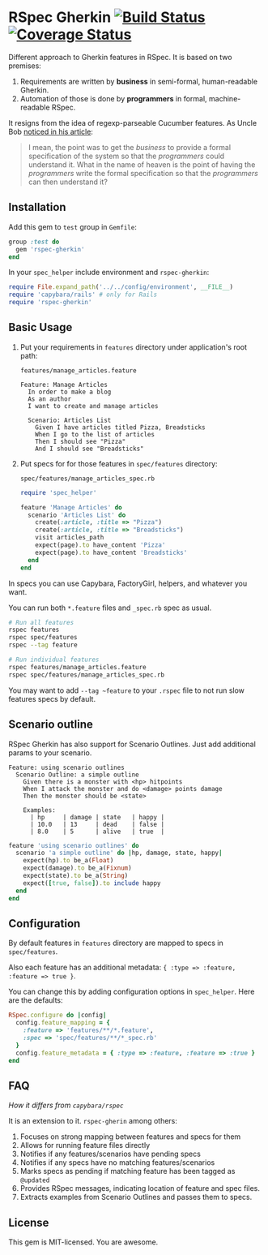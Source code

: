 # RSpec Gherkin [![Build Status][travis-img-url]][travis-url][![Coverage Status](https://travis-ci.org/AlanLGuy/rspec-gherkin.svg?branch=refactor_tests)](https://coveralls.io/r/AlanLGuy/rspec-gherkin?branch=refactor_tests)

[travis-img-url]: https://travis-ci.org/AlanLGuy/rspec-gherkin.svg?branch=master
[travis-url]: https://travis-ci.org/AlanLGuy/rspec-gherkin

Different approach to Gherkin features in RSpec. It is based on two premises:

1. Requirements are written by **business** in semi-formal, human-readable Gherkin.
2. Automation of those is done by **programmers** in formal, machine-readable RSpec.

It resigns from the idea of regexp-parseable Cucumber features. As Uncle Bob [noticed in his article](http://blog.8thlight.com/uncle-bob/2013/09/26/AT-FAIL.html):

> I mean, the point was to get the *business* to provide a formal specification of the system so that the *programmers* could understand it. What in the name of heaven is the point of having the *programmers* write the formal specification so that the *programmers* can then understand it?

## Installation

Add this gem to `test` group in `Gemfile`:

```ruby
group :test do
  gem 'rspec-gherkin'
end
```

In your `spec_helper` include environment and `rspec-gherkin`:

```ruby
require File.expand_path('../../config/environment', __FILE__)
require 'capybara/rails' # only for Rails
require 'rspec-gherkin'
```

## Basic Usage

1. Put your requirements in `features` directory under application's root path:

    ```
    features/manage_articles.feature
    ```

    ```
    Feature: Manage Articles
      In order to make a blog
      As an author
      I want to create and manage articles

      Scenario: Articles List
        Given I have articles titled Pizza, Breadsticks
        When I go to the list of articles
        Then I should see "Pizza"
        And I should see "Breadsticks"
    ```

2. Put specs for for those features in `spec/features` directory:

    ```
    spec/features/manage_articles_spec.rb
    ```

    ```ruby
    require 'spec_helper'

    feature 'Manage Articles' do
      scenario 'Articles List' do
        create(:article, :title => "Pizza")
        create(:article, :title => "Breadsticks")
        visit articles_path
        expect(page).to have_content 'Pizza'
        expect(page).to have_content 'Breadsticks'
      end
    end
    ```

In specs you can use Capybara, FactoryGirl, helpers, and whatever you want.

You can run both `*.feature` files and `_spec.rb` spec as usual.

```sh
# Run all features
rspec features
rspec spec/features
rspec --tag feature

# Run individual features
rspec features/manage_articles.feature
rspec spec/features/manage_articles_spec.rb
```

You may want to add `--tag ~feature` to your `.rspec` file to not run
slow features specs by default.

## Scenario outline

RSpec Gherkin has also support for Scenario Outlines.
Just add additional params to your scenario.

```
Feature: using scenario outlines
  Scenario Outline: a simple outline
    Given there is a monster with <hp> hitpoints
    When I attack the monster and do <damage> points damage
    Then the monster should be <state>

    Examples:
      | hp     | damage | state   | happy |
      | 10.0   | 13     | dead    | false |
      | 8.0    | 5      | alive   | true  |
```

```ruby
feature 'using scenario outlines' do
  scenario 'a simple outline' do |hp, damage, state, happy|
    expect(hp).to be_a(Float)
    expect(damage).to be_a(Fixnum)
    expect(state).to be_a(String)
    expect([true, false]).to include happy
  end
end
```

## Configuration

By default features in `features` directory are mapped to specs in `spec/features`.

Also each feature has an additional metadata: `{ :type => :feature, :feature => true }`.

You can change this by adding configuration options in `spec_helper`. Here are the defaults:

```ruby
RSpec.configure do |config|
  config.feature_mapping = {
    :feature => 'features/**/*.feature',
    :spec => 'spec/features/**/*_spec.rb'
  }
  config.feature_metadata = { :type => :feature, :feature => :true }
end
```

## FAQ

*How it differs from `capybara/rspec`*

It is an extension to it. `rspec-gherin` among others:

1. Focuses on strong mapping between features and specs for them
2. Allows for running feature files directly
3. Notifies if any features/scenarios have pending specs
4. Notifies if any specs have no matching features/scenarios
5. Marks specs as pending if matching feature has been tagged as `@updated`
6. Provides RSpec messages, indicating location of feature and spec files.
7. Extracts examples from Scenario Outlines and passes them to specs.

## License

This gem is MIT-licensed. You are awesome.
